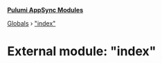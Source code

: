 **[Pulumi AppSync Modules](../README.md)**

[Globals](../README.md) › ["index"](_index_.md)

# External module: "index"